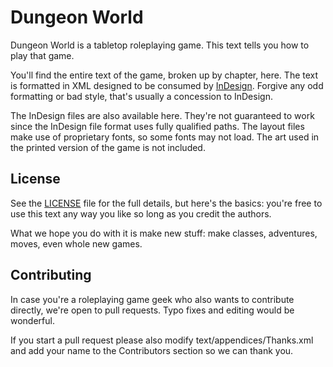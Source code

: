 # Dungeon World
Dungeon World is a tabletop roleplaying game. This text tells you how to play that game.

You'll find the entire text of the game, broken up by chapter, here. The text is formatted in XML designed to be consumed by [InDesign](http://www.adobe.com/products/indesign.html). Forgive any odd formatting or bad style, that's usually a concession to InDesign.

The InDesign files are also available here. They're not guaranteed to work since the InDesign file format uses fully qualified paths. The layout files make use of proprietary fonts, so some fonts may not load. The art used in the printed version of the game is not included.

## License
See the [LICENSE](./LICENSE) file for the full details, but here's the basics: you're free to use this text any way you like so long as you credit the authors.

What we hope you do with it is make new stuff: make classes, adventures, moves, even whole new games.

## Contributing
In case you're a roleplaying game geek who also wants to contribute directly, we're open to pull requests. Typo fixes and editing would be wonderful.

If you start a pull request please also modify text/appendices/Thanks.xml and add your name to the Contributors section so we can thank you.
